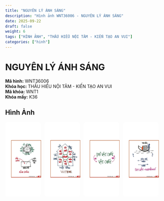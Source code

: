 ```yaml
---
title: "NGUYÊN LÝ ÁNH SÁNG"
description: "Hình ảnh WNT36006 - NGUYÊN LÝ ÁNH SÁNG"
date: 2025-09-22
draft: false
weight: 6
tags: ["HÌNH ẢNH", "THẤU HIỂU NỘI TÂM - KIẾN TẠO AN VUI"]
categories: ["hinh"]
---
```


# NGUYÊN LÝ ÁNH SÁNG

**Mã hình:** WNT36006  
**Khóa học:** THẤU HIỂU NỘI TÂM - KIẾN TẠO AN VUI  
**Mã khóa:** WNT1  
**Khóa mấy:** K36

<!-- ## Tổng quan

*Mô tả chi tiết về hình ảnh sẽ được cập nhật sau.* -->

## Hình Ảnh
<!-- ![Hình Nguyên Lý ÁNh Sáng](/images/hinh_nguyen_ly_anh_sang.png)
![Hình 2](/images/hinh2_nguyen_ly_anh_sang.jfif)
![Hình 3](/images/hinh3_nguyen_ly_anh_sang.jfif)
![Hình 4](/images/hinh4_nguyen_ly_anh_sang.jfif)
![Hình 5](/images/hinh5_nguyen_ly_anh_sang.jfif)
![Hình 6](/images/hinh6_nguyen_ly_anh_sang.jfif) -->


<div style="display: flex; flex-wrap: wrap; gap: 12px; justify-content: flex-start;">
  <a href="\" style="flex: 1 1 calc(25% - 12px); max-width: calc(25% - 12px); text-align: center;">
    <div style="border: 1px solid #fff; border-radius: 8px; padding: 8px; background: #fff;">
      <img src="/images/hinh2_nguyen_ly_anh_sang.jfif" alt="Hình 1"
           style="width: 100%; height: 200px; object-fit: contain; border-radius: 4px; padding:10px;">
    </div>
  </a>
  <a href="\" style="flex: 1 1 calc(25% - 12px); max-width: calc(25% - 12px); text-align: center;">
    <div style="border: 1px solid #fff; border-radius: 8px; padding: 8px; background: #fff;">
      <img src="/images/hinh_nguyen_ly_anh_sang1.png" alt="Hình 2"
           style="width: 100%; height: 200px; object-fit: contain; border-radius: 4px; padding:10px;">
    </div>
  </a>
  <a href="\" style="flex: 1 1 calc(25% - 12px); max-width: calc(25% - 12px); text-align: center;">
    <div style="border: 1px solid #fff; border-radius: 8px; padding: 8px; background: #fff;">
      <img src="/images/hinh4_nguyen_ly_anh_sang.jfif" alt="Hình 3"
           style="width: 100%; height: 200px; object-fit: contain; border-radius: 4px; padding:10px;">
    </div>
  </a>
  <a href="\" style="flex: 1 1 calc(25% - 12px); max-width: calc(25% - 12px); text-align: center;">
    <div style="border: 1px solid #fff; border-radius: 8px; padding: 8px; background: #fff;">
      <img src="/images/hinh7_nguyen_ly_anh_sang.jfif" alt="Hình 3"
           style="width: 100%; height: 200px; object-fit: contain; border-radius: 4px; padding:10px;">
    </div>
  </a>
</div>




